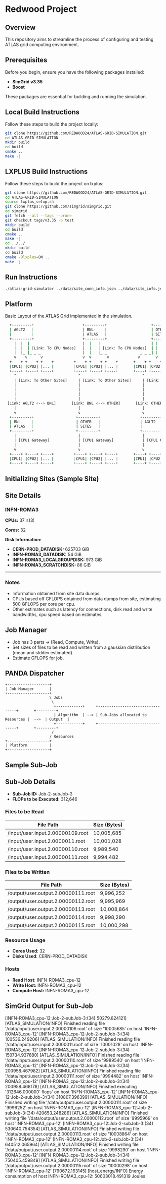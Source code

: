 # Redwood Project

## Overview
This repository aims to streamline the process of configuring and testing ATLAS grid computing environment.

## Prerequisites
Before you begin, ensure you have the following packages installed:

- **SimGrid v3.35** 
- **Boost**

These packages are essential for building and running the simulation.

## Local Build Instructions
Follow these steps to build the project locally:
   ```bash
   git clone https://github.com/REDWOOD24/ATLAS-GRID-SIMULATION.git
   cd ATLAS-GRID-SIMULATION
   mkdir build
   cd build
   cmake ..
   make -j
   ```

## LXPLUS Build Instructions
Follow these steps to build the project on lxplus:
   ```bash
   git clone https://github.com/REDWOOD24/ATLAS-GRID-SIMULATION.git
   cd ATLAS-GRID-SIMULATION
   source lxplus_setup.sh
   git clone https://github.com/simgrid/simgrid.git
   cd simgrid
   git fetch --all --tags --prune
   git checkout tags/v3.35 -b test
   mkdir build
   cd build
   cmake ..
   make -j
   cd ../../
   mkdir build
   cd build
   cmake -Dlxplus=ON ..
   make -j
   ```

## Run Instructions

   ```bash
  ./atlas-grid-simulator ../data/site_conn_info.json ../data/site_info.json
   ```

## Platform

Basic Layout of the ATLAS Grid implemented in the simulation.

```bash
  +---------+                      +---------+                    +---------+
  | AGLT2   |                      | BNL-    |                    | OTHER   |
  |         |                      | ATLAS   |                    | SITES   |
  +---------+                      +---------+                    +---------+
    |  |  |                        |  |   |                       | |  |
    |  |  | [Link: To CPU Nodes]   |  |   | [Link: To CPU Nodes]  | |  | [Link: To CPU Nodes]
    |  |_ |_ _ _                   |  |   |_ _               _ _ _| |  |_ _
    v    v      v                  v  v       v             v       v      v
  +----+ +----+ +----+         +----+ +----+ +----+       +----+ +----+ +----+
  |CPU1| |CPU2| |... |         |CPU1| |CPU2| |... |       |CPU1| |CPU2| |... |
  +----+ +----+ +----+         +----+ +----+ +----+       +----+ +----+ +----+
    ^                            ^                            ^
    | [Link: To Other Sites]     | [Link: To Other Sites]     | [Link: To Other Sites]
    |                            |                            |
    |                            |                            |
    |                            |                            |
    |                            |                            |
 [Link: AGLT2 <--> BNL]       [Link: BNL <--> OTHER]       [Link: OTHER <--> AGLT2]
    |                            |                            |
    v                            v                            v
  +---------+                   +---------+                  +---------+
  | BNL-    |                   | OTHER   |                  | AGLT2   |
  | ATLAS   |                   | SITES   |                  |         |
  +---------+                   +---------+                  +---------+
    |                            |                            |
    | [CPU1 Gateway]             | [CPU1 Gateway]             | [CPU1 Gateway]
    |                            |                            |
    v                            v                            v
  +----+ +----+ +----+         +----+ +----+ +----+       +----+ +----+ +----+
  |CPU1| |CPU2| |... |         |CPU1| |CPU2| |... |       |CPU1| |CPU2| |... |
  +----+ +----+ +----+         +----+ +----+ +----+       +----+ +----+ +----+
```




## Initializing Sites (Sample Site)

## Site Details

### INFN-ROMA3

**CPUs:**  37 ±(3) 

**Cores:** 32

**Disk Information:**

- **CERN-PROD_DATADISK:**        625703 GiB
- **INFN-ROMA3_DATADISK:**       54 GiB
- **INFN-ROMA3_LOCALGROUPDISK:** 973 GiB
- **INFN-ROMA3_SCRATCHDISK:**    86 GiB

---

### Notes

- Information obtained from site data dumps.
- CPUs based off GFLOPS obtained from data dumps from site, estimating 500 GFLOPS per core per cpu.
- Other estimates such as latency for connections, disk read and write bandwidths, cpu speed based on estimates.

## Job Manager

 - Job has 3 parts -> (Read, Compute, Write).
 - Set sizes of files to be read and written from a gaussian distribution (mean and stddev estimated).
 - Estimate GFLOPS for job.


## PANDA Dispatcher 

    +-------------------+ 
    | Job Manager       |
    +-------------------+
                        \ Jobs
                         \
                          +------------+     +---------------------------------+       +---------+ 
                          | Algorithm  | --> | Sub-Jobs allocated to Resources |  -->  | Output  |
                          +------------+     +---------------------------------+       +---------+ 
                         /
                        / Resources
    +-------------------+ 
    | Platform          |
    +-------------------+ 
    
    
## Sample Sub-Job

## Sub-Job Details
- **Sub-Job ID:** Job-2-subJob-3
- **FLOPs to be Executed:** 312,646

### Files to be Read
| File Path                            | Size (Bytes) |
|--------------------------------------|--------------|
| /input/user.input.2.00000109.root    | 10,005,685   |
| /input/user.input.2.0000011.root     | 10,001,028   |
| /input/user.input.2.00000110.root    | 9,989,540    |
| /input/user.input.2.00000111.root    | 9,994,482    |

### Files to be Written
| File Path                            | Size (Bytes) |
|--------------------------------------|--------------|
| /output/user.output.2.00000111.root  | 9,996,252    |
| /output/user.output.2.00000112.root  | 9,995,969    |
| /output/user.output.2.00000113.root  | 10,008,864   |
| /output/user.output.2.00000114.root  | 9,998,290    |
| /output/user.output.2.00000115.root  | 10,000,298   |


### Resource Usage
- **Cores Used:** 32
- **Disks Used:** CERN-PROD_DATADISK

### Hosts
- **Read Host:**    INFN-ROMA3_cpu-12
- **Write Host:**   INFN-ROMA3_cpu-12
- **Compute Host:** INFN-ROMA3_cpu-12



## SimGrid Output for Sub-Job

[INFN-ROMA3_cpu-12:Job-2-subJob-3:(34) 50279.824121] [ATLAS_SIMULATION/INFO] Finished reading file '/data/input/user.input.2.00000109.root' of size '10005685' on host 'INFN-ROMA3_cpu-12'
[INFN-ROMA3_cpu-12:Job-2-subJob-3:(34) 100536.249206] [ATLAS_SIMULATION/INFO] Finished reading file '/data/input/user.input.2.0000011.root' of size '10001028' on host 'INFN-ROMA3_cpu-12'
[INFN-ROMA3_cpu-12:Job-2-subJob-3:(34) 150734.937680] [ATLAS_SIMULATION/INFO] Finished reading file '/data/input/user.input.2.00000110.root' of size '9989540' on host 'INFN-ROMA3_cpu-12'
[INFN-ROMA3_cpu-12:Job-2-subJob-3:(34) 200958.467982] [ATLAS_SIMULATION/INFO] Finished reading file '/data/input/user.input.2.00000111.root' of size '9994482' on host 'INFN-ROMA3_cpu-12'
[INFN-ROMA3_cpu-12:Job-2-subJob-3:(34) 200958.468178] [ATLAS_SIMULATION/INFO] Finished executing '312646.000000' flops' on host 'INFN-ROMA3_cpu-12'
[INFN-ROMA3_cpu-12:Job-2-subJob-3:(34) 310807.396399] [ATLAS_SIMULATION/INFO] Finished writing file '/data/output/user.output.2.00000111.root' of size '9996252' on host 'INFN-ROMA3_cpu-12'
[INFN-ROMA3_cpu-12:Job-2-subJob-3:(34) 420653.248286] [ATLAS_SIMULATION/INFO] Finished writing file '/data/output/user.output.2.00000112.root' of size '9995969' on host 'INFN-ROMA3_cpu-12'
[INFN-ROMA3_cpu-12:Job-2-subJob-3:(34) 530640.754354] [ATLAS_SIMULATION/INFO] Finished writing file '/data/output/user.output.2.00000113.root' of size '10008864' on host 'INFN-ROMA3_cpu-12'
[INFN-ROMA3_cpu-12:Job-2-subJob-3:(34) 640512.065964] [ATLAS_SIMULATION/INFO] Finished writing file '/data/output/user.output.2.00000114.root' of size '9998290' on host 'INFN-ROMA3_cpu-12'
[INFN-ROMA3_cpu-12:Job-2-subJob-3:(34) 750405.459849] [ATLAS_SIMULATION/INFO] Finished writing file '/data/output/user.output.2.00000115.root' of size '10000298' on host 'INFN-ROMA3_cpu-12'
[790672.163145] [host_energy/INFO] Energy consumption of host INFN-ROMA3_cpu-12: 50603018.491319 Joules

